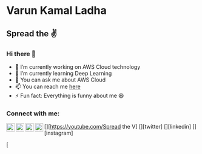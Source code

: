 # Varun Kamal Ladha
## Spread the :v:

### Hi there 👋


- 🔭 I’m currently working on AWS Cloud technology 
- 🌱 I’m currently learning Deep Learning 
- 💬 You can ask me about AWS Cloud 
- 📫 You can reach me [here](www.linkedin.com/in/varunladha) 
- ⚡ Fun fact: Everything is funny about me :laughing: 

### Connect with me:

[<img align="left" alt="Varun | YouTube" width="22px" src="https://cdn.jsdelivr.net/npm/simple-icons@v3/icons/youtube.svg" />][https://youtube.com/Spread the V]
[<img align="left" alt="Varun | Twitter" width="22px" src="https://cdn.jsdelivr.net/npm/simple-icons@v3/icons/twitter.svg" />][twitter]
[<img align="left" alt="Varun | LinkedIn" width="22px" src="https://cdn.jsdelivr.net/npm/simple-icons@v3/icons/linkedin.svg" />][linkedin]
[<img align="left" alt="Varun | Instagram" width="22px" src="https://cdn.jsdelivr.net/npm/simple-icons@v3/icons/instagram.svg" />][instagram]






[
